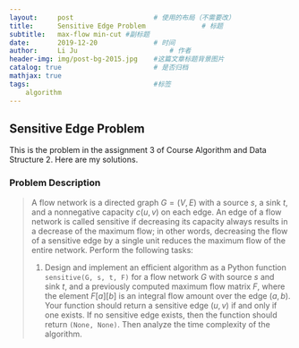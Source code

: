 ```yaml
---
layout:     post   				    # 使用的布局（不需要改）
title:      Sensitive Edge Problem				# 标题 
subtitle:   max-flow min-cut #副标题
date:       2019-12-20 				# 时间
author:     Li Ju 						# 作者
header-img: img/post-bg-2015.jpg 	#这篇文章标题背景图片
catalog: true 						# 是否归档
mathjax: true
tags:								#标签
    algorithm
---
```



## Sensitive Edge Problem
This is the problem in the assignment 3 of Course Algorithm and Data Structure 2. Here are my solutions. 
### Problem Description
> A flow network is a directed graph $G = (V, E)$ with a source $s$, a sink $t$, and a nonnegative
capacity $c(u, v)$ on each edge. An edge of a flow network is called sensitive if decreasing its
capacity always results in a decrease of the maximum flow; in other words, decreasing the flow
of a sensitive edge by a single unit reduces the maximum flow of the entire network. Perform
the following tasks:
>
>1. Design and implement an efficient algorithm as a Python function `sensitive(G, s, t, F)` for
a flow network $G$ with source $s$ and sink $t$, and a previously computed maximum flow
matrix $F$, where the element $F[a][b]$ is an integral flow amount over the edge $(a, b)$. Your
function should return a sensitive edge $(u, v)$ if and only if one exists. If no sensitive edge
exists, then the function should return `(None, None)`. Then analyze the time complexity of the algorithm. 

